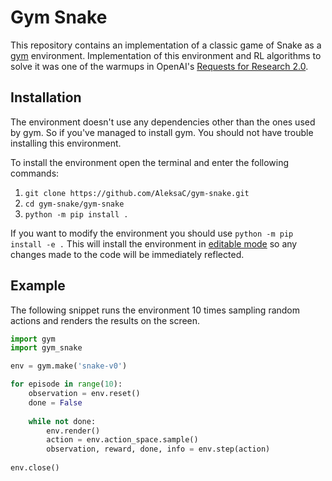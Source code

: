 # Gym Snake

This repository contains an implementation of a classic game of 
Snake as a [gym](https://github.com/openai/gym/tree/master/gym/envs) environment. 
Implementation of this environment and RL algorithms to solve it was one
of the warmups in OpenAI's [Requests for Research 2.0](https://blog.openai.com/requests-for-research-2/).

## Installation
The environment doesn't use any dependencies other than the ones 
used by gym. So if you've managed to install gym. You should not
have trouble installing this environment.

To install the environment open the terminal and enter the following
commands:
1. `git clone https://github.com/AleksaC/gym-snake.git`
2. `cd gym-snake/gym-snake`
3. `python -m pip install .`

If you want to modify the environment you should use `python -m pip install -e .`
This will install the environment in 
[editable mode](https://pip.pypa.io/en/latest/reference/pip_install/?highlight=editable#editable-installs)
so any changes made to the code will be immediately reflected.

## Example
The following snippet runs the environment 10 times sampling random 
actions and renders the results on the screen.
```python
import gym
import gym_snake

env = gym.make('snake-v0')

for episode in range(10):
    observation = env.reset()
    done = False
    
    while not done:
        env.render()
        action = env.action_space.sample()
        observation, reward, done, info = env.step(action)
        
env.close()
```
